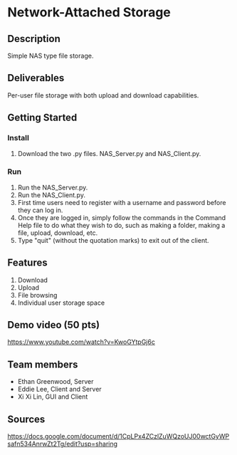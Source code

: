 # Network-Attached Storage

## Description
Simple NAS type file storage.

## Deliverables
Per-user file storage with both upload and download capabilities.

## Getting Started
### Install
1. Download the two .py files. NAS_Server.py and NAS_Client.py.

### Run 
1. Run the NAS_Server.py.
2. Run the NAS_Client.py.
3. First time users need to register with a username and password before they can log in.
4. Once they are logged in, simply follow the commands in the Command Help file to do what they wish to do, such as making a folder, making a file, upload, download, etc.
5. Type "quit" (without the quotation marks) to exit out of the client.

## Features 
1. Download
2. Upload
3. File browsing
4. Individual user storage space

## Demo video (50 pts)
https://www.youtube.com/watch?v=KwoGYtpGj6c

## Team members
* Ethan Greenwood, Server
* Eddie Lee, Client and Server
* Xi Xi Lin, GUI and Client

## Sources
https://docs.google.com/document/d/1CpLPx4ZCzlZuWQzoUJ00wctGyWPsafn534AnrwZt2Tg/edit?usp=sharing
